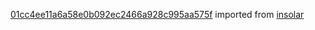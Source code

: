 [01cc4ee11a6a58e0b092ec2466a928c995aa575f](https://github.com/insolar/insolar/commit/01cc4ee11a6a58e0b092ec2466a928c995aa575f) imported from [insolar](https://github.com/insolar/insolar)

